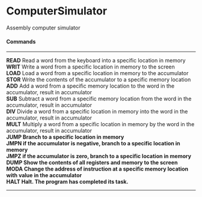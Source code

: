 ComputerSimulator
=================

Assembly computer simulator

<h4>Commands</h4>
<hr>
<p>
<b>READ</b> Read a word from the keyboard into a specific location in memory<br>
<b>WRIT</b> Write a word from a specific location in memory to the screen<br>
<b>LOAD</b> Load a word from a specific location in memory to the accumulator<br>
<b>STOR</b> Write the contents of the accumulator to a specific memory location<br>
<b>ADD</b> Add a word from a specific memory location to the word in the accumulator, result
in accumulator<br>
<b>SUB</b> Subtract a word from a specific memory location from the word in the accumulator,
result in accumulator<br>
<b>DIV</b> Divide a word from a specific location in memory into the word in the accumulator,
result in accumulator<br>
<b>MULT</b> Multiply a word from a specific location in memory by the word in the accumulator,
result in accumulator<br>
<b>JUMP Branch to a specific location in memory<br>
<b>JMPN</b> if the accumulator is negative, branch to a specific location in memory<br>
<b>JMPZ</b> if the accumulator is zero, branch to a specific location in memory<br>
<b>DUMP</b> Show the contents of all registers and memory to the screen<br>
<b>MODA</b> Change the address of instruction at a specific memory location with value in the
accumulator<br>
<b>HALT</b> Halt. The program has completed its task.
</p>
<hr>
